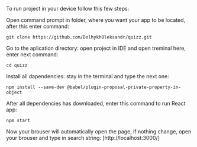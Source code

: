 To run project in your device follow this few steps:

Open command prompt in folder, where you want your app to be located, after this enter command:

```
git clone https://github.com/DolhykhOleksandr/quizz.git
```

Go to the aplication directory: open project in IDE and open treminal here, enter next command:

```
cd quizz
```

Install all dapendencies: stay in the terminal and type the next one:

```
npm install --save-dev @babel/plugin-proposal-private-property-in-object
```

After all dependencies has downloaded, enter this command to run React app:

```
npm start
```

Now your brouser will automatically open the page, if nothing change, open your brouser and type in search string:
[http://localhost:3000/]
